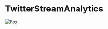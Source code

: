 # TwitterStreamAnalytics

![Foo](https://i.ibb.co/qWxCDNf/Screen-Shot-2021-02-20-at-2-46-12-AM.png)
